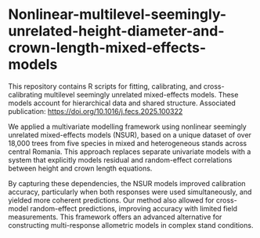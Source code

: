 # Nonlinear-multilevel-seemingly-unrelated-height-diameter-and-crown-length-mixed-effects-models
This repository contains R scripts for fitting, calibrating, and cross-calibrating multilevel seemingly unrelated mixed-effects models. These models account for hierarchical data and shared structure. Associated publication: https://doi.org/10.1016/j.fecs.2025.100322

We applied a multivariate modelling framework using nonlinear seemingly unrelated mixed-effects models (NSUR), based on a unique dataset of over 18,000 trees from five species in mixed and heterogeneous stands across central Romania. This approach replaces separate univariate models with a system that explicitly models residual and random-effect correlations between height and crown length equations.

By capturing these dependencies, the NSUR models improved calibration accuracy, particularly when both responses were used simultaneously, and yielded more coherent predictions. Our method also allowed for cross-model random-effect predictions, improving accuracy with limited field measurements. This framework offers an advanced alternative for constructing multi-response allometric models in complex stand conditions.
